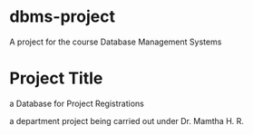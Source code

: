 # dbms-project
A project for the course Database Management Systems

# Project Title
a Database for Project Registrations

a department project being carried out under Dr. Mamtha H. R.
